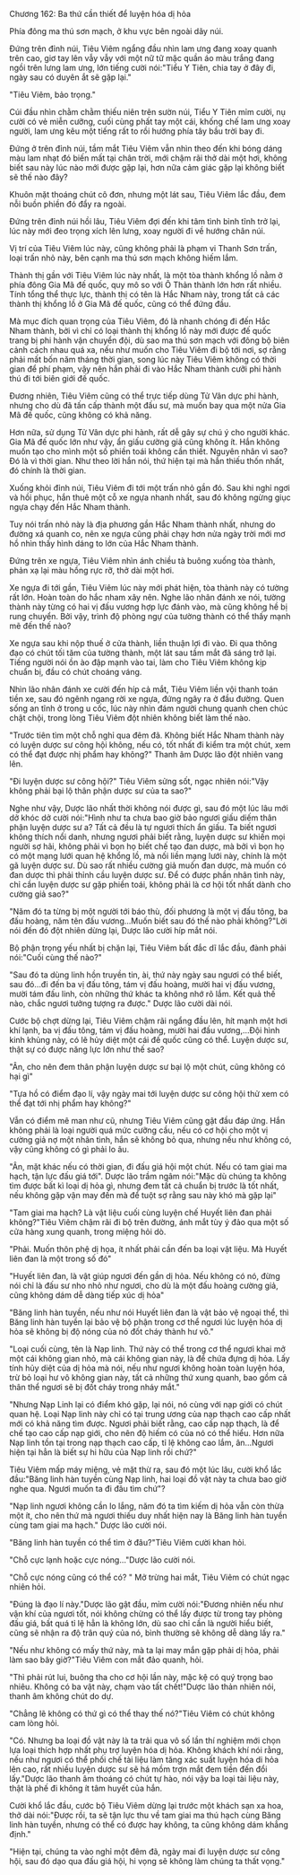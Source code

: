 




Chương 162: Ba thứ cần thiết để luyện hóa dị hỏa


Phía đông ma thú sơn mạch, ở khu vực bên ngoài dãy núi.

Đứng trên đỉnh núi, Tiêu Viêm ngẩng đầu nhìn lam ưng đang xoay quanh trên cao, giơ tay lên vẫy vẫy với một nữ tữ mặc quần áo màu trắng đang ngồi trên lưng lam ưng, lớn tiếng cười nói:"Tiểu Y Tiên, chia tay ở đây đi, ngày sau có duyên ắt sẽ gặp lại."

"Tiêu Viêm, bảo trọng."

Cúi đầu nhìn chằm chằm thiếu niên trên sườn núi, Tiểu Y Tiên mỉm cười, nụ cười có vẻ miễn cưỡng, cuối cùng phất tay một cái, khống chế lam ưng xoay người, lam ưng kêu một tiếng rất to rồi hướng phía tây bầu trời bay đi.

Đứng ở trên đỉnh núi, tầm mắt Tiêu Viêm vẫn nhìn theo đến khi bóng dáng màu lam nhạt đó biến mất tại chân trời, mới chậm rãi thở dài một hơi, không biết sau này lúc nào mới được gặp lại, hơn nữa cảm giác gặp lại không biết sẽ thế nào đây?

Khuôn mặt thoáng chút cô đơn, nhưng một lát sau, Tiêu Viêm lắc đầu, đem nỗi buồn phiền đó đẩy ra ngoài.

Đứng trên đỉnh núi hồi lâu, Tiêu Viêm đợi đến khi tâm tình bình tĩnh trở lại, lúc này mới đeo trọng xích lên lưng, xoay người đi về hướng chân núi.

Vị trí của Tiêu Viêm lúc này, cũng không phải là phạm vi Thanh Sơn trấn, loại trấn nhỏ này, bên cạnh ma thú sơn mạch không hiếm lắm.

Thành thị gần với Tiêu Viêm lúc này nhất, là một tòa thành khổng lồ nằm ở phía đông Gia Mã đế quốc, quy mô so với Ô Thản thành lớn hơn rất nhiều. Tính tổng thể thực lực, thành thị có tên là Hắc Nham này, trong tất cả các thành thị khổng lồ ở Gia Mã đế quốc, cũng có thể đứng đầu.

Mà mục đích quan trọng của Tiêu Viêm, đó là nhanh chóng đi đến Hắc Nham thành, bởi vì chỉ có loại thành thị khổng lồ này mới được đế quốc trang bị phi hành vận chuyển đội, dù sao ma thú sơn mạch với đông bộ biên cảnh cách nhau quá xa, nếu như muốn cho Tiêu Viêm đi bộ tới nơi, sợ rằng phải mất bốn năm tháng thời gian, song lúc này Tiêu Viêm không có thời gian để phí phạm, vậy nên hắn phải đi vào Hắc Nham thành cưỡi phi hành thú đi tới biên giới đế quốc.

Đương nhiên, Tiêu Viêm cũng có thể trực tiếp dùng Tử Vân dực phi hành, nhưng cho dù đã tấn cấp thành một đấu sư, mà muốn bay qua một nửa Gia Mã đế quốc, cũng không có khả năng.

Hơn nữa, sử dụng Tử Vân dực phi hành, rất dễ gây sự chú ý cho người khác. Gia Mã đế quốc lớn như vậy, ẩn giấu cường giả cũng không ít. Hắn không muốn tạo cho mình một số phiền toái không cần thiết. Nguyên nhân vì sao? Đó là vì thời gian. Như theo lời hắn nói, thứ hiện tại mà hắn thiếu thốn nhất, đó chính là thời gian.

Xuống khỏi đỉnh núi, Tiêu Viêm đi tới một trấn nhỏ gần đó. Sau khi nghỉ ngơi và hồi phục, hắn thuê một cỗ xe ngựa nhanh nhất, sau đó không ngừng giục ngựa chạy đến Hắc Nham thành.

Tuy nói trấn nhỏ này là địa phương gần Hắc Nham thành nhất, nhưng do đường xá quanh co, nên xe ngựa cũng phải chạy hơn nửa ngày trời mới mơ hồ nhìn thấy hình dáng to lớn của Hắc Nham thành.

Đứng trên xe ngựa, Tiêu Viêm nhìn ánh chiều tà buông xuống tòa thành, phản xạ lại màu hồng rực rỡ, thở dài một hơi.

Xe ngựa đi tới gần, Tiêu Viêm lúc này mới phát hiện, tòa thành này có tường rất lớn. Hoàn toàn do hắc nham xây nên. Nghe lão nhân đánh xe nói, tường thành này từng có hai vị đấu vương hợp lực đánh vào, mà cũng không hề bị rung chuyển. Bởi vậy, trình độ phòng ngự của tường thành có thể thấy mạnh mẽ đến thế nào?

Xe ngựa sau khi nộp thuế ở cửa thành, liền thuận lợi đi vào. Đi qua thông đạo có chút tối tăm của tường thành, một lát sau tầm mắt đã sáng trở lại. Tiếng người nói ồn ào đập mạnh vào tai, làm cho Tiêu Viêm không kịp chuẩn bị, đầu có chút choáng váng.

Nhìn lão nhân đánh xe cười đến híp cả mắt, Tiêu Viêm liền vội thanh toán tiền xe, sau đó ngênh ngang rời xe ngựa, đứng ngây ra ở đầu đường. Quen sống an tĩnh ở trong u cốc, lúc này nhìn đám người chung quanh chen chúc chật chội, trong lòng Tiêu Viêm đột nhiên không biết làm thế nào.

"Trước tiên tìm một chỗ nghỉ qua đêm đã. Không biết Hắc Nham thành này có luyện dược sư công hội không, nếu có, tốt nhất đi kiểm tra một chút, xem có thể đạt được nhị phẩm hay không?" Thanh âm Dược lão đột nhiên vang lên.

"Đi luyện dược sư công hội?" Tiêu Viêm sửng sốt, ngạc nhiên nói:"Vậy không phải bại lộ thân phận dược sư của ta sao?"

Nghe như vậy, Dược lão nhất thời không nói được gì, sau đó một lúc lâu mới dở khóc dở cười nói:"Hình như ta chưa bao giờ bảo ngươi giấu diếm thân phận luyện dược sư a? Tất cả đều là tự ngươi thích ẩn giấu. Ta biết ngươi không thích nổi danh, nhưng ngươi phải biết rằng, luyện dược sư khiến mọi người sợ hãi, không phải vì bọn họ biết chế tạo đan dược, mà bởi vì bọn họ có một mạng lưới quan hệ khổng lồ, mà nối liền mạng lưới này, chính là một gã luyện dược sư. Dù sao rất nhiều cường giả muốn đan dược, mà muốn có đan dược thì phải thỉnh cầu luyện dược sư. Để có được phần nhân tình này, chỉ cần luyện dược sư gặp phiền toái, không phải là cơ hội tốt nhất dành cho cường giả sao?"

"Năm đó ta từng bị một người tới báo thù, đối phương là một vị đấu tông, ba đấu hoàng, năm tên đấu vương…Muốn biết sau đó thế nào phải không?"Lời nói đến đó đột nhiên dừng lại, Dược lão cười híp mắt nói.

Bộ phận trọng yếu nhất bị chặn lại, Tiêu Viêm bất đắc dĩ lắc đầu, đành phải nói:"Cuối cùng thế nào?"

"Sau đó ta dùng linh hồn truyền tin, ài, thứ này ngày sau ngươi có thể biết, sau đó…đi đến ba vị đấu tông, tám vị đấu hoàng, mười hai vị đấu vương, mười tám đấu linh, còn những thứ khác ta không nhớ rõ lắm. Kết quả thế nào, chắc ngươi tưởng tượng ra được." Dược lão cười dài nói.

Cước bộ chợt dừng lại, Tiêu Viêm chậm rãi ngẩng đầu lên, hít mạnh một hơi khí lạnh, ba vị đấu tông, tám vị đấu hoàng, mười hai đấu vương,…Đội hình kinh khủng này, có lẽ hủy diệt một cái đế quốc cũng có thể. Luyện dược sư, thật sự có được năng lực lớn như thế sao?

"Ân, cho nên đem thân phận luyện dược sư bại lộ một chút, cũng không có hại gì"

"Tựa hồ có điểm đạo lí, vậy ngày mai tới luyện dược sư công hội thử xem có thể đạt tới nhị phẩm hay không?"

Vẫn có điểm mê man như cũ, nhưng Tiêu Viêm cũng gật đầu đáp ứng. Hắn không phải là loại người quá mức cưỡng cầu, nếu có cơ hội cho một vị cường giả nợ một nhân tình, hắn sẽ không bỏ qua, nhưng nếu như không có, vậy cũng không có gì phải lo âu.

"Ân, mặt khác nếu có thời gian, đi đấu giá hội một chút. Nếu có tam giai ma hạch, tận lực đấu giá tới". Dược lão trầm ngâm nói:"Mặc dù chúng ta không tìm được bất kì loại dị hỏa gì, nhưng đem tất cả chuẩn bị trước là tốt nhất, nếu không gặp vận may đến mà để tuột sợ rằng sau này khó mà gặp lại"

"Tam giai ma hạch? Là vật liệu cuối cùng luyện chế Huyết liên đan phải không?"Tiêu Viêm chậm rãi đi bộ trên đường, ánh mắt tùy ý đảo qua một số cửa hàng xung quanh, trong miệng hỏi dò.

"Phải. Muốn thôn phệ dị họa, ít nhất phải cần đến ba loại vật liệu. Mà Huyết liên đan là một trong số đó"

"Huyết liên đan, là vật giúp ngươi đến gần dị hỏa. Nếu không có nó, đừng nói chỉ là đấu sư nho nhỏ như ngươi, cho dù là một đấu hoàng cường giả, cũng không dám dễ dàng tiếp xúc dị hỏa"

"Băng linh hàn tuyền, nếu như nói Huyết liên đan là vật bảo vệ ngoại thể, thì Băng linh hàn tuyền lại bảo vệ bộ phận trong cơ thể ngươi lúc luyện hóa dị hỏa sẽ không bị độ nóng của nó đốt cháy thành hư vô."

"Loại cuối cùng, tên là Nạp linh. Thứ này có thể trong cơ thể ngươi khai mở một cái không gian nhỏ, mà cái không gian này, là để chứa đựng dị hỏa. Lấy tính hủy diệt của dị hỏa mà nói, nếu như ngươi không hoàn toàn luyện hóa, trừ bỏ loại hư vô không gian này, tất cả những thứ xung quanh, bao gồm cả thân thể ngươi sẽ bị đốt cháy trong nháy mắt."

"Nhưng Nạp Linh lại có điểm khó gặp, lại nói, nó cùng với nạp giới có chút quan hệ. Loại Nạp linh này chỉ có tại trung ương của nạp thạch cao cấp nhất mới có khả năng tìm được. Ngươi phải biết rằng, cao cấp nạp thạch, là để chế tạo cao cấp nạp giới, cho nên độ hiếm có của nó có thể hiểu. Hơn nữa Nạp linh tồn tại trong nạp thạch cao cấp, tỉ lệ không cao lắm, ân…Ngươi hiện tại hẳn là biết sự hi hữu của Nạp linh rồi chứ?"

Tiêu Viêm mấp máy miệng, vẻ mặt thừ ra, sau đó một lúc lâu, cười khổ lắc đầu:"Băng linh hàn tuyền cùng Nạp linh, hai loại đồ vật này ta chưa bao giờ nghe qua. Ngươi muốn ta đi đâu tìm chứ"?

"Nạp linh ngươi không cần lo lắng, năm đó ta tìm kiếm dị hỏa vẫn còn thừa một ít, cho nên thứ mà ngươi thiếu duy nhất hiện nay là Băng linh hàn tuyền cùng tam giai ma hạch." Dược lão cười nói.

"Băng linh hàn tuyền có thể tìm ở đâu?"Tiêu Viêm cười khan hỏi.

"Chỗ cực lạnh hoặc cực nóng…"Dược lão cười nói.

"Chỗ cực nóng cũng có thể có? " Mở trừng hai mắt, Tiêu Viêm có chút ngạc nhiên hỏi.

"Đúng là đạo lí này."Dược lão gật đầu, mỉm cười nói:"Đương nhiên nếu như vận khí của ngươi tốt, nói không chừng có thể lấy được từ trong tay phòng đấu giá, bất quá tỉ lệ hẳn là không lớn, dù sao chỉ cần là người hiểu biết, cũng sẽ nhận ra độ trân quý của nó, bình thường sẽ không dễ dàng lấy ra."

"Nếu như không có mấy thứ này, mà ta lại may mắn gặp phải dị hỏa, phải làm sao bây giờ?"Tiêu Viêm con mắt đảo quanh, hỏi.

"Thì phải rút lui, buông tha cho cơ hội lần này, mặc kệ có quý trọng bao nhiêu. Không có ba vật này, chạm vào tất chết!"Dược lão thản nhiên nói, thanh âm không chút do dự.

"Chẳng lẽ không có thứ gì có thể thay thế nó?"Tiêu Viêm có chút không cam lòng hỏi.

"Có. Nhưng ba loại đồ vật này là ta trải qua vô số lần thí nghiệm mới chọn lựa loại thích hợp nhất phụ trợ luyện hóa dị hỏa. Không khách khí nói rằng, nếu như ngươi có thể phối chế tài liệu làm tăng xác suất luyện hóa di hỏa lên cao, rất nhiều luyện dược sư sẽ há mồm trợn mắt đem tiền đến đổi lấy."Dược lão thanh âm thoáng có chút tự hào, nói vậy ba loại tài liệu này, thật là phế đi không ít tâm huyết của hắn.

Cười khổ lắc đầu, cước bộ Tiêu Viêm dừng lại trước một khách sạn xa hoa, thở dài nói:"Được rồi, ta sẽ tận lực thu về tam giai ma thú hạch cùng Băng linh hàn tuyền, nhưng có thể có được hay không, ta cũng không dám khẳng định."

"Hiện tại, chúng ta vào nghỉ một đêm đã, ngày mai đi luyện dược sư công hội, sau đó dạo qua đấu giá hội, hi vọng sẽ không làm chúng ta thất vọng."




